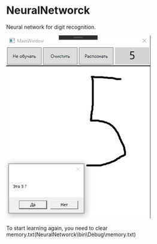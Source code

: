 # NeuralNetworck

Neural network for digit recognition.

![](NeuralNetworck/Resources/img.png)

To start learning again, you need to clear memory.txt(NeuralNetworck\bin\Debug\memory.txt)
